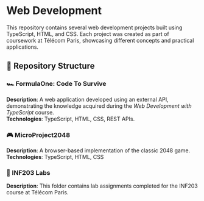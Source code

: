 # Web Development

This repository contains several web development projects built using TypeScript, HTML, and CSS. Each project was created as part of coursework at Télécom Paris, showcasing different concepts and practical applications.

## 📁 Repository Structure

### 🏎️ FormulaOne: Code To Survive
 **Description**: A web application developed using an external API, demonstrating the knowledge acquired during the *Web Development with TypeScript* course.  
 **Technologies**: TypeScript, HTML, CSS, REST APIs.

### 🎮 MicroProject2048
 **Description**: A browser-based implementation of the classic 2048 game.  
 **Technologies**: TypeScript, HTML, CSS  
 
### 🧪 INF203 Labs
 **Description**: This folder contains lab assignments completed for the INF203 course at Télécom Paris.  



